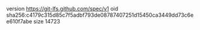 version https://git-lfs.github.com/spec/v1
oid sha256:c4179c315d85c7f5adbf793de08787407251d15450ca3449dd73c6ee610f7abe
size 14723
